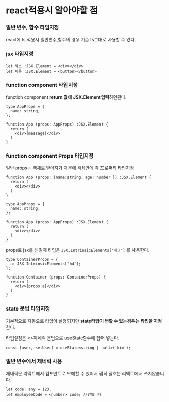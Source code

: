 # react적용시 알아야할 점

### **일반 변수, 함수 타입지정**

react에 ts 적용시 일반변수,함수의 경우 기존 ts그대로 사용할 수 있다.

### jsx 타입지정

```tsx
let 박스 :JSX.Element = <div></div>
let 버튼 :JSX.Element = <button></button>
```

### **function component 타입지정**

function component **return 값에 JSX.Element입력**하면된다.

```tsx
type AppProps = {
  name: string;
}; 

function App (props: AppProps) :JSX.Element {
  return (
    <div>{message}</div>
  )
}
```

### **function component Props 타입지정**

일반 props는 객체로 받아지기 때문에 객체안에 각 프로퍼티 타입지정

```tsx
function App (props: {name:string, age: number }) :JSX.Element {
  return (
    <div></div>
  )
}
```

```tsx
type AppProps = {
  name: string;
}; 

function App (props: AppProps) :JSX.Element {
  return (
    <div></div>
  )
}
```

props로 jsx를 넘길때 타입은 `JSX.IntrinsicElements['태그']` 를 사용한다.

```tsx
type ContainerProps = {
  a: JSX.IntrinsicElements['h4'];
}; 

function Container (props: ContainerProps) {
  return (
    <div>{props.a}</div>
  )
}
```

### state 문법 **타입지정**

기본적으로 자동으로 타입이 설정되지만 **state타입이 변할 수 있는경우는 타입을 지정**한다.

타입설정은 <>제네릭 문법으로 useState함수에 집어 넣는다.

```tsx
const [user, setUser] = useState<string | null>('kim');
```

### 일반 변수에서 제네릭 사용

제네릭은 리액트에서 컴포넌트로 오해할 수 있어서 꺾쇠 괄호는 리액트에서 쓰지않습니다.

```tsx
let code: any = 123; 
let employeeCode = <number> code; //안됩니다
```